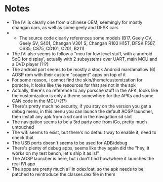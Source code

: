 # Notes

* The IVI is clearly one from a chinese OEM, seemingly for mostly changan cars, as well as some geely and DFSK cars
* * The source code clearly references some models (B17, Geely CV, Geely SV, S401, Changan V301 S, Changan R103 H15T, DFSK F507, CS35, CS75, CD101, C201, B211)
* The IVI also seems to follow a "mcu for low level stuff, with a android SoC for display', actually with 2 subsystems over UART, main MCU and a DVD player (?!?)
* The android part seems to be mostly a stock Android marshmallow (6) AOSP rom with their custom "coagent" apps on top of it
* For some reason, i cannot find the skin/theme/customization for porsche, it looks like the resources for that are not in the apk
* Actually, there's no reference to any porsche stuff in the APK, looks like the customization is only a theme somewhere for the APKs and some CAN code in the MCU (?!?)
* There's pretty much no security, if you stay on the version you get a debug menu, in this menu you can launch the default AOSP launcher, then install any apk from a sd card in the navigation sd slot
* The navigation seems to be a 3rd party one from iGo, pretty much untouched
* The wifi seems to exist, but there's no default way to enable it, need to check that
* The USB ports doesn't seems to be used for ADB/debug
* There's plenty of debug apps, seems like they again did the "hey, it works on my test bench, let's ship it as is!"
* The AOSP launcher is here, but i don't find how/where it launches the real IVI app
* The apps are pretty much all in odex/oat, so the apk needs to be patched to reintroduce the classes.dex file in them
